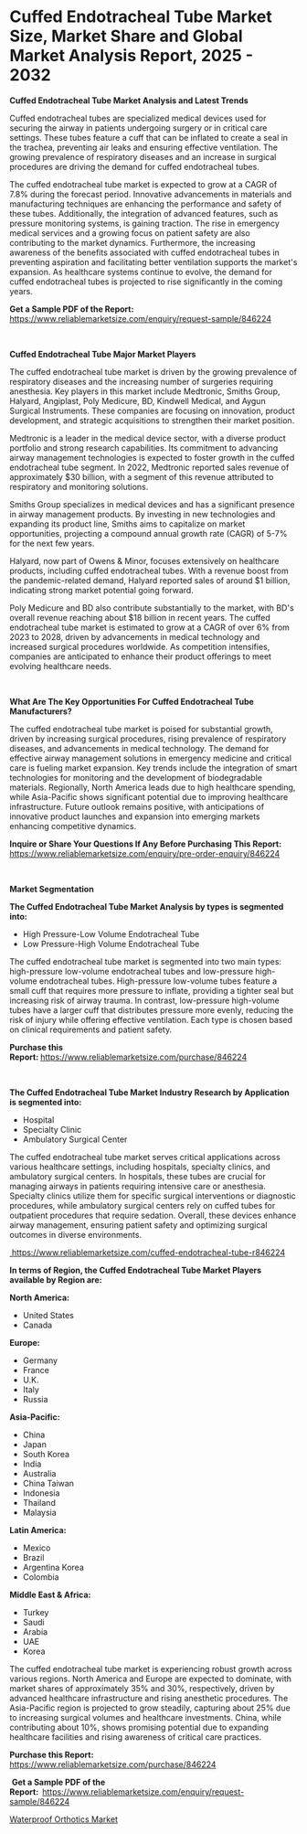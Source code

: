 <p><h1>Cuffed Endotracheal Tube Market Size, Market Share and Global Market Analysis Report, 2025 - 2032</h1></p><p><strong>Cuffed Endotracheal Tube Market Analysis and Latest Trends</strong></p>
<p><p>Cuffed endotracheal tubes are specialized medical devices used for securing the airway in patients undergoing surgery or in critical care settings. These tubes feature a cuff that can be inflated to create a seal in the trachea, preventing air leaks and ensuring effective ventilation. The growing prevalence of respiratory diseases and an increase in surgical procedures are driving the demand for cuffed endotracheal tubes.</p><p>The cuffed endotracheal tube market is expected to grow at a CAGR of 7.8% during the forecast period. Innovative advancements in materials and manufacturing techniques are enhancing the performance and safety of these tubes. Additionally, the integration of advanced features, such as pressure monitoring systems, is gaining traction. The rise in emergency medical services and a growing focus on patient safety are also contributing to the market dynamics. Furthermore, the increasing awareness of the benefits associated with cuffed endotracheal tubes in preventing aspiration and facilitating better ventilation supports the market's expansion. As healthcare systems continue to evolve, the demand for cuffed endotracheal tubes is projected to rise significantly in the coming years.</p></p>
<p><strong>Get a Sample PDF of the Report:&nbsp;</strong> <a href="https://www.reliablemarketsize.com/enquiry/request-sample/846224?utm_campaign=1888&utm_medium=2&utm_source=Github&utm_content=ia&utm_term=04032025&utm_id=cuffed-endotracheal-tube">https://www.reliablemarketsize.com/enquiry/request-sample/846224</a></p>
<p>&nbsp;</p>
<p><strong>Cuffed Endotracheal Tube Major Market Players</strong></p>
<p><p>The cuffed endotracheal tube market is driven by the growing prevalence of respiratory diseases and the increasing number of surgeries requiring anesthesia. Key players in this market include Medtronic, Smiths Group, Halyard, Angiplast, Poly Medicure, BD, Kindwell Medical, and Aygun Surgical Instruments. These companies are focusing on innovation, product development, and strategic acquisitions to strengthen their market position.</p><p>Medtronic is a leader in the medical device sector, with a diverse product portfolio and strong research capabilities. Its commitment to advancing airway management technologies is expected to foster growth in the cuffed endotracheal tube segment. In 2022, Medtronic reported sales revenue of approximately $30 billion, with a segment of this revenue attributed to respiratory and monitoring solutions.</p><p>Smiths Group specializes in medical devices and has a significant presence in airway management products. By investing in new technologies and expanding its product line, Smiths aims to capitalize on market opportunities, projecting a compound annual growth rate (CAGR) of 5-7% for the next few years.</p><p>Halyard, now part of Owens & Minor, focuses extensively on healthcare products, including cuffed endotracheal tubes. With a revenue boost from the pandemic-related demand, Halyard reported sales of around $1 billion, indicating strong market potential going forward.</p><p>Poly Medicure and BD also contribute substantially to the market, with BD's overall revenue reaching about $18 billion in recent years. The cuffed endotracheal tube market is estimated to grow at a CAGR of over 6% from 2023 to 2028, driven by advancements in medical technology and increased surgical procedures worldwide. As competition intensifies, companies are anticipated to enhance their product offerings to meet evolving healthcare needs.</p></p>
<p>&nbsp;</p>
<p><strong>What Are The Key Opportunities For Cuffed Endotracheal Tube Manufacturers?</strong></p>
<p><p>The cuffed endotracheal tube market is poised for substantial growth, driven by increasing surgical procedures, rising prevalence of respiratory diseases, and advancements in medical technology. The demand for effective airway management solutions in emergency medicine and critical care is fueling market expansion. Key trends include the integration of smart technologies for monitoring and the development of biodegradable materials. Regionally, North America leads due to high healthcare spending, while Asia-Pacific shows significant potential due to improving healthcare infrastructure. Future outlook remains positive, with anticipations of innovative product launches and expansion into emerging markets enhancing competitive dynamics.</p></p>
<p><strong>Inquire or Share Your Questions If Any Before Purchasing This Report:</strong> <a href="https://www.reliablemarketsize.com/enquiry/pre-order-enquiry/846224?utm_campaign=1888&utm_medium=2&utm_source=Github&utm_content=ia&utm_term=04032025&utm_id=cuffed-endotracheal-tube">https://www.reliablemarketsize.com/enquiry/pre-order-enquiry/846224</a></p>
<p>&nbsp;</p>
<p><strong>Market Segmentation</strong></p>
<p><strong>The Cuffed Endotracheal Tube Market Analysis by types is segmented into:</strong></p>
<p><ul><li>High Pressure-Low Volume Endotracheal Tube</li><li>Low Pressure-High Volume Endotracheal Tube</li></ul></p>
<p><p>The cuffed endotracheal tube market is segmented into two main types: high-pressure low-volume endotracheal tubes and low-pressure high-volume endotracheal tubes. High-pressure low-volume tubes feature a small cuff that requires more pressure to inflate, providing a tighter seal but increasing risk of airway trauma. In contrast, low-pressure high-volume tubes have a larger cuff that distributes pressure more evenly, reducing the risk of injury while offering effective ventilation. Each type is chosen based on clinical requirements and patient safety.</p></p>
<p><strong>Purchase this Report:&nbsp;</strong><a href="https://www.reliablemarketsize.com/purchase/846224?utm_campaign=1888&utm_medium=2&utm_source=Github&utm_content=ia&utm_term=04032025&utm_id=cuffed-endotracheal-tube">https://www.reliablemarketsize.com/purchase/846224</a></p>
<p>&nbsp;</p>
<p><strong>The Cuffed Endotracheal Tube Market Industry Research by Application is segmented into:</strong></p>
<p><ul><li>Hospital</li><li>Specialty Clinic</li><li>Ambulatory Surgical Center</li></ul></p>
<p><p>The cuffed endotracheal tube market serves critical applications across various healthcare settings, including hospitals, specialty clinics, and ambulatory surgical centers. In hospitals, these tubes are crucial for managing airways in patients requiring intensive care or anesthesia. Specialty clinics utilize them for specific surgical interventions or diagnostic procedures, while ambulatory surgical centers rely on cuffed tubes for outpatient procedures that require sedation. Overall, these devices enhance airway management, ensuring patient safety and optimizing surgical outcomes in diverse environments.</p></p>
<p><a href="https://www.reliablemarketsize.com/cuffed-endotracheal-tube-r846224?utm_campaign=1888&utm_medium=2&utm_source=Github&utm_content=ia&utm_term=04032025&utm_id=cuffed-endotracheal-tube">&nbsp;https://www.reliablemarketsize.com/cuffed-endotracheal-tube-r846224</a></p>
<p><strong>In terms of Region, the Cuffed Endotracheal Tube Market Players available by Region are:</strong></p>
<p>
    <p> <strong> North America: </strong>
        <ul>
            <li>United States</li>
            <li>Canada</li>
        </ul>
        </p> 
    <p> <strong> Europe: </strong>
        <ul>
            <li>Germany</li>
            <li>France</li>
            <li>U.K.</li>
            <li>Italy</li>
            <li>Russia</li>
        </ul>
        </p> 
    <p> <strong> Asia-Pacific: </strong>
        <ul>
            <li>China</li>
            <li>Japan</li>
            <li>South Korea</li>
            <li>India</li>
            <li>Australia</li>
            <li>China Taiwan</li>
            <li>Indonesia</li>
            <li>Thailand</li>
            <li>Malaysia</li>
        </ul>
        </p> 
    <p> <strong> Latin America: </strong>
        <ul>
            <li>Mexico</li>
            <li>Brazil</li>
            <li>Argentina Korea</li>
            <li>Colombia</li>
        </ul>
        </p> 
    <p> <strong> Middle East & Africa: </strong>
        <ul>
            <li>Turkey</li>
            <li>Saudi</li>
            <li>Arabia</li>
            <li>UAE</li>
            <li>Korea</li>
        </ul>
    </p>
    </p>
<p><p>The cuffed endotracheal tube market is experiencing robust growth across various regions. North America and Europe are expected to dominate, with market shares of approximately 35% and 30%, respectively, driven by advanced healthcare infrastructure and rising anesthetic procedures. The Asia-Pacific region is projected to grow steadily, capturing about 25% due to increasing surgical volumes and healthcare investments. China, while contributing about 10%, shows promising potential due to expanding healthcare facilities and rising awareness of critical care practices.</p></p>
<p><strong>Purchase this Report: </strong><a href="https://www.reliablemarketsize.com/purchase/846224?utm_campaign=1888&utm_medium=2&utm_source=Github&utm_content=ia&utm_term=04032025&utm_id=cuffed-endotracheal-tube">https://www.reliablemarketsize.com/purchase/846224</a></p>
<p>&nbsp;<strong>Get a Sample PDF of the Report:&nbsp;&nbsp;</strong><a href="https://www.reliablemarketsize.com/enquiry/request-sample/846224?utm_campaign=1888&utm_medium=2&utm_source=Github&utm_content=ia&utm_term=04032025&utm_id=cuffed-endotracheal-tube">https://www.reliablemarketsize.com/enquiry/request-sample/846224</a></p>
<p><strong></strong></p>
<p><p><a href="https://github.com/gulaimolin/Market-Research-Report-List-7/blob/main/waterproof-orthotics-market.md?utm_campaign=1888&utm_medium=2&utm_source=Github&utm_content=ia&utm_term=04032025&utm_id=cuffed-endotracheal-tube">Waterproof Orthotics Market</a></p></p>